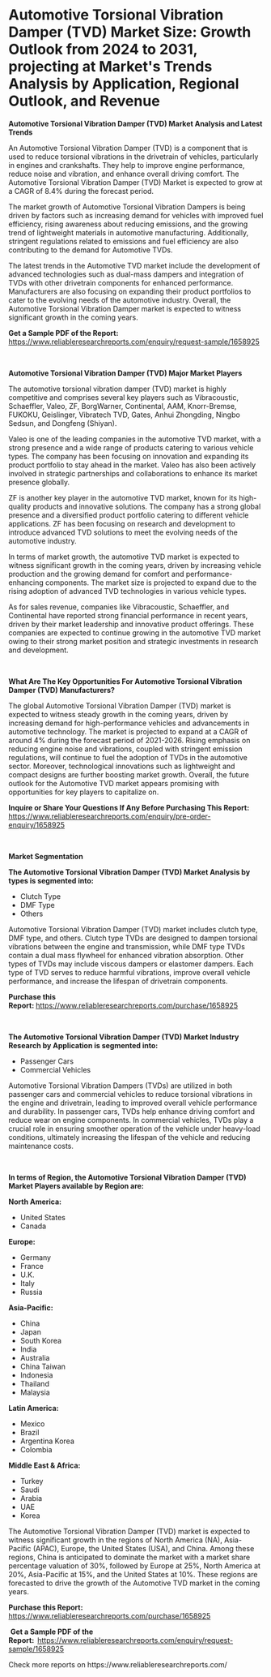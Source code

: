<p><h1>Automotive Torsional Vibration Damper (TVD) Market Size: Growth Outlook from 2024 to 2031, projecting at Market's Trends Analysis by Application, Regional Outlook, and Revenue</h1></p><p><strong>Automotive Torsional Vibration Damper (TVD) Market Analysis and Latest Trends</strong></p>
<p><p>An Automotive Torsional Vibration Damper (TVD) is a component that is used to reduce torsional vibrations in the drivetrain of vehicles, particularly in engines and crankshafts. They help to improve engine performance, reduce noise and vibration, and enhance overall driving comfort. The Automotive Torsional Vibration Damper (TVD) Market is expected to grow at a CAGR of 8.4% during the forecast period.</p><p>The market growth of Automotive Torsional Vibration Dampers is being driven by factors such as increasing demand for vehicles with improved fuel efficiency, rising awareness about reducing emissions, and the growing trend of lightweight materials in automotive manufacturing. Additionally, stringent regulations related to emissions and fuel efficiency are also contributing to the demand for Automotive TVDs.</p><p>The latest trends in the Automotive TVD market include the development of advanced technologies such as dual-mass dampers and integration of TVDs with other drivetrain components for enhanced performance. Manufacturers are also focusing on expanding their product portfolios to cater to the evolving needs of the automotive industry. Overall, the Automotive Torsional Vibration Damper market is expected to witness significant growth in the coming years.</p></p>
<p><strong>Get a Sample PDF of the Report:&nbsp;</strong> <a href="https://www.reliableresearchreports.com/enquiry/request-sample/1658925">https://www.reliableresearchreports.com/enquiry/request-sample/1658925</a></p>
<p>&nbsp;</p>
<p><strong>Automotive Torsional Vibration Damper (TVD) Major Market Players</strong></p>
<p><p>The automotive torsional vibration damper (TVD) market is highly competitive and comprises several key players such as Vibracoustic, Schaeffler, Valeo, ZF, BorgWarner, Continental, AAM, Knorr-Bremse, FUKOKU, Geislinger, Vibratech TVD, Gates, Anhui Zhongding, Ningbo Sedsun, and Dongfeng (Shiyan). </p><p>Valeo is one of the leading companies in the automotive TVD market, with a strong presence and a wide range of products catering to various vehicle types. The company has been focusing on innovation and expanding its product portfolio to stay ahead in the market. Valeo has also been actively involved in strategic partnerships and collaborations to enhance its market presence globally. </p><p>ZF is another key player in the automotive TVD market, known for its high-quality products and innovative solutions. The company has a strong global presence and a diversified product portfolio catering to different vehicle applications. ZF has been focusing on research and development to introduce advanced TVD solutions to meet the evolving needs of the automotive industry.</p><p>In terms of market growth, the automotive TVD market is expected to witness significant growth in the coming years, driven by increasing vehicle production and the growing demand for comfort and performance-enhancing components. The market size is projected to expand due to the rising adoption of advanced TVD technologies in various vehicle types.</p><p>As for sales revenue, companies like Vibracoustic, Schaeffler, and Continental have reported strong financial performance in recent years, driven by their market leadership and innovative product offerings. These companies are expected to continue growing in the automotive TVD market owing to their strong market position and strategic investments in research and development.</p></p>
<p>&nbsp;</p>
<p><strong>What Are The Key Opportunities For Automotive Torsional Vibration Damper (TVD) Manufacturers?</strong></p>
<p><p>The global Automotive Torsional Vibration Damper (TVD) market is expected to witness steady growth in the coming years, driven by increasing demand for high-performance vehicles and advancements in automotive technology. The market is projected to expand at a CAGR of around 4% during the forecast period of 2021-2026. Rising emphasis on reducing engine noise and vibrations, coupled with stringent emission regulations, will continue to fuel the adoption of TVDs in the automotive sector. Moreover, technological innovations such as lightweight and compact designs are further boosting market growth. Overall, the future outlook for the Automotive TVD market appears promising with opportunities for key players to capitalize on.</p></p>
<p><strong>Inquire or Share Your Questions If Any Before Purchasing This Report:</strong> <a href="https://www.reliableresearchreports.com/enquiry/pre-order-enquiry/1658925">https://www.reliableresearchreports.com/enquiry/pre-order-enquiry/1658925</a></p>
<p>&nbsp;</p>
<p><strong>Market Segmentation</strong></p>
<p><strong>The Automotive Torsional Vibration Damper (TVD) Market Analysis by types is segmented into:</strong></p>
<p><ul><li>Clutch Type</li><li>DMF Type</li><li>Others</li></ul></p>
<p><p>Automotive Torsional Vibration Damper (TVD) market includes clutch type, DMF type, and others. Clutch type TVDs are designed to dampen torsional vibrations between the engine and transmission, while DMF type TVDs contain a dual mass flywheel for enhanced vibration absorption. Other types of TVDs may include viscous dampers or elastomer dampers. Each type of TVD serves to reduce harmful vibrations, improve overall vehicle performance, and increase the lifespan of drivetrain components.</p></p>
<p><strong>Purchase this Report:&nbsp;</strong><a href="https://www.reliableresearchreports.com/purchase/1658925">https://www.reliableresearchreports.com/purchase/1658925</a></p>
<p>&nbsp;</p>
<p><strong>The Automotive Torsional Vibration Damper (TVD) Market Industry Research by Application is segmented into:</strong></p>
<p><ul><li>Passenger Cars</li><li>Commercial Vehicles</li></ul></p>
<p><p>Automotive Torsional Vibration Dampers (TVDs) are utilized in both passenger cars and commercial vehicles to reduce torsional vibrations in the engine and drivetrain, leading to improved overall vehicle performance and durability. In passenger cars, TVDs help enhance driving comfort and reduce wear on engine components. In commercial vehicles, TVDs play a crucial role in ensuring smoother operation of the vehicle under heavy-load conditions, ultimately increasing the lifespan of the vehicle and reducing maintenance costs.</p></p>
<p>&nbsp;</p>
<p><strong>In terms of Region, the Automotive Torsional Vibration Damper (TVD) Market Players available by Region are:</strong></p>
<p>
    <p> <strong> North America: </strong>
        <ul>
            <li>United States</li>
            <li>Canada</li>
        </ul>
        </p> 
    <p> <strong> Europe: </strong>
        <ul>
            <li>Germany</li>
            <li>France</li>
            <li>U.K.</li>
            <li>Italy</li>
            <li>Russia</li>
        </ul>
        </p> 
    <p> <strong> Asia-Pacific: </strong>
        <ul>
            <li>China</li>
            <li>Japan</li>
            <li>South Korea</li>
            <li>India</li>
            <li>Australia</li>
            <li>China Taiwan</li>
            <li>Indonesia</li>
            <li>Thailand</li>
            <li>Malaysia</li>
        </ul>
        </p> 
    <p> <strong> Latin America: </strong>
        <ul>
            <li>Mexico</li>
            <li>Brazil</li>
            <li>Argentina Korea</li>
            <li>Colombia</li>
        </ul>
        </p> 
    <p> <strong> Middle East & Africa: </strong>
        <ul>
            <li>Turkey</li>
            <li>Saudi</li>
            <li>Arabia</li>
            <li>UAE</li>
            <li>Korea</li>
        </ul>
    </p>
    </p>
<p><p>The Automotive Torsional Vibration Damper (TVD) market is expected to witness significant growth in the regions of North America (NA), Asia-Pacific (APAC), Europe, the United States (USA), and China. Among these regions, China is anticipated to dominate the market with a market share percentage valuation of 30%, followed by Europe at 25%, North America at 20%, Asia-Pacific at 15%, and the United States at 10%. These regions are forecasted to drive the growth of the Automotive TVD market in the coming years.</p></p>
<p><strong>Purchase this Report: </strong><a href="https://www.reliableresearchreports.com/purchase/1658925">https://www.reliableresearchreports.com/purchase/1658925</a></p>
<p>&nbsp;<strong>Get a Sample PDF of the Report:&nbsp;&nbsp;</strong><a href="https://www.reliableresearchreports.com/enquiry/request-sample/1658925">https://www.reliableresearchreports.com/enquiry/request-sample/1658925</a></p>
<p><strong></strong></p>
<p>Check more reports on https://www.reliableresearchreports.com/</p>